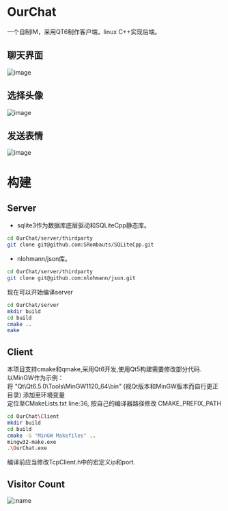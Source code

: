 # OurChat

一个自制IM，采用QT6制作客户端，linux C++实现后端。
## 聊天界面
![image ](https://user-images.githubusercontent.com/118870803/236397577-fdee476e-43dc-4639-bf26-985f23f71f5b.png)

## 选择头像
![image](https://user-images.githubusercontent.com/118870803/236397873-4704059a-e0c8-4c22-a3ef-4ed00495eaf9.png)
## 发送表情
![image](https://github.com/flyjay123/OurChat/assets/118870803/e85c9496-9a64-48c6-981e-4504b3e134a3)

# 构建
## Server
- sqlite3作为数据库底层驱动和SQLiteCpp静态库。
```bash
cd OurChat/server/thirdparty
git clone git@github.com:SRombauts/SQLiteCpp.git
```
- nlohmann/json库。
```bash
cd OurChat/server/thirdparty
git clone git@github.com:nlohmann/json.git
```
现在可以开始编译server
```bash
cd OurChat/server
mkdir build
cd build
cmake ..
make
```

## Client
本项目支持cmake和qmake,采用Qt6开发,使用Qt5构建需要修改部分代码.
<br>
以MinGW作为示例：
<br>
将 "Qt\Qt6.5.0\Tools\MinGW1120_64\bin" (视Qt版本和MinGW版本而自行更正目录) 添加至环境变量
<br>
定位至CMakeLists.txt line:36, 按自己的编译器路径修改 CMAKE_PREFIX_PATH 
```bash
cd OurChat\Client
mkdir build
cd build
cmake -G "MinGW Makefiles" ..
mingw32-make.exe
.\OurChat.exe
```

编译前应当修改TcpClient.h中的宏定义ip和port.

## Visitor Count

![:name](https://count.getloli.com/get/@flyjay123?theme=gelbooru)
